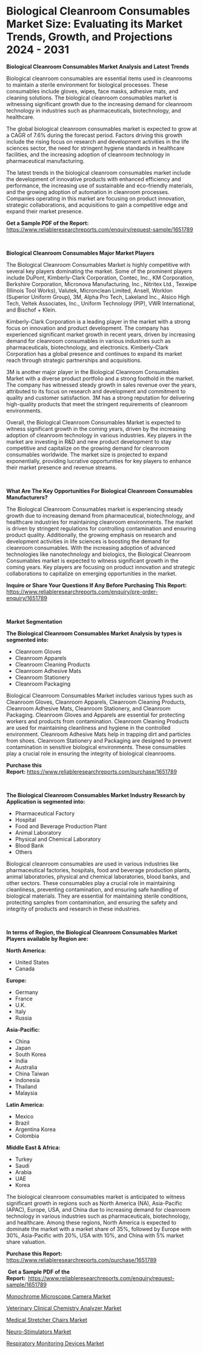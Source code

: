 <p><h1>Biological Cleanroom Consumables Market Size: Evaluating its Market Trends, Growth, and Projections 2024 - 2031</h1></p><p><strong>Biological Cleanroom Consumables Market Analysis and Latest Trends</strong></p>
<p><p>Biological cleanroom consumables are essential items used in cleanrooms to maintain a sterile environment for biological processes. These consumables include gloves, wipes, face masks, adhesive mats, and cleaning solutions. The biological cleanroom consumables market is witnessing significant growth due to the increasing demand for cleanroom technology in industries such as pharmaceuticals, biotechnology, and healthcare.</p><p>The global biological cleanroom consumables market is expected to grow at a CAGR of 7.6% during the forecast period. Factors driving this growth include the rising focus on research and development activities in the life sciences sector, the need for stringent hygiene standards in healthcare facilities, and the increasing adoption of cleanroom technology in pharmaceutical manufacturing.</p><p>The latest trends in the biological cleanroom consumables market include the development of innovative products with enhanced efficiency and performance, the increasing use of sustainable and eco-friendly materials, and the growing adoption of automation in cleanroom processes. Companies operating in this market are focusing on product innovation, strategic collaborations, and acquisitions to gain a competitive edge and expand their market presence.</p></p>
<p><strong>Get a Sample PDF of the Report:&nbsp;</strong> <a href="https://www.reliableresearchreports.com/enquiry/request-sample/1651789">https://www.reliableresearchreports.com/enquiry/request-sample/1651789</a></p>
<p>&nbsp;</p>
<p><strong>Biological Cleanroom Consumables Major Market Players</strong></p>
<p><p>The Biological Cleanroom Consumables Market is highly competitive with several key players dominating the market. Some of the prominent players include DuPont, Kimberly-Clark Corporation, Contec, Inc., KM Corporation, Berkshire Corporation, Micronova Manufacturing, Inc., Nitritex Ltd., Texwipe (Illinois Tool Works), Valutek, Micronclean Limited, Ansell, Worklon (Superior Uniform Group), 3M, Alpha Pro Tech, Lakeland Inc., Alsico High Tech, Veltek Associates, Inc., Uniform Technology (PIP), VWR International, and Bischof + Klein.</p><p>Kimberly-Clark Corporation is a leading player in the market with a strong focus on innovation and product development. The company has experienced significant market growth in recent years, driven by increasing demand for cleanroom consumables in various industries such as pharmaceuticals, biotechnology, and electronics. Kimberly-Clark Corporation has a global presence and continues to expand its market reach through strategic partnerships and acquisitions.</p><p>3M is another major player in the Biological Cleanroom Consumables Market with a diverse product portfolio and a strong foothold in the market. The company has witnessed steady growth in sales revenue over the years, attributed to its focus on research and development and commitment to quality and customer satisfaction. 3M has a strong reputation for delivering high-quality products that meet the stringent requirements of cleanroom environments.</p><p>Overall, the Biological Cleanroom Consumables Market is expected to witness significant growth in the coming years, driven by the increasing adoption of cleanroom technology in various industries. Key players in the market are investing in R&D and new product development to stay competitive and capitalize on the growing demand for cleanroom consumables worldwide. The market size is projected to expand exponentially, providing lucrative opportunities for key players to enhance their market presence and revenue streams.</p></p>
<p>&nbsp;</p>
<p><strong>What Are The Key Opportunities For Biological Cleanroom Consumables Manufacturers?</strong></p>
<p><p>The Biological Cleanroom Consumables market is experiencing steady growth due to increasing demand from pharmaceutical, biotechnology, and healthcare industries for maintaining cleanroom environments. The market is driven by stringent regulations for controlling contamination and ensuring product quality. Additionally, the growing emphasis on research and development activities in life sciences is boosting the demand for cleanroom consumables. With the increasing adoption of advanced technologies like nanotechnology and biologics, the Biological Cleanroom Consumables market is expected to witness significant growth in the coming years. Key players are focusing on product innovation and strategic collaborations to capitalize on emerging opportunities in the market.</p></p>
<p><strong>Inquire or Share Your Questions If Any Before Purchasing This Report:</strong> <a href="https://www.reliableresearchreports.com/enquiry/pre-order-enquiry/1651789">https://www.reliableresearchreports.com/enquiry/pre-order-enquiry/1651789</a></p>
<p>&nbsp;</p>
<p><strong>Market Segmentation</strong></p>
<p><strong>The Biological Cleanroom Consumables Market Analysis by types is segmented into:</strong></p>
<p><ul><li>Cleanroom Gloves</li><li>Cleanroom Apparels</li><li>Cleanroom Cleaning Products</li><li>Cleanroom Adhesive Mats</li><li>Cleanroom Stationery</li><li>Cleanroom Packaging</li></ul></p>
<p><p>Biological Cleanroom Consumables Market includes various types such as Cleanroom Gloves, Cleanroom Apparels, Cleanroom Cleaning Products, Cleanroom Adhesive Mats, Cleanroom Stationery, and Cleanroom Packaging. Cleanroom Gloves and Apparels are essential for protecting workers and products from contamination. Cleanroom Cleaning Products are used for maintaining cleanliness and hygiene in the controlled environment. Cleanroom Adhesive Mats help in trapping dirt and particles from shoes. Cleanroom Stationery and Packaging are designed to prevent contamination in sensitive biological environments. These consumables play a crucial role in ensuring the integrity of biological cleanrooms.</p></p>
<p><strong>Purchase this Report:&nbsp;</strong><a href="https://www.reliableresearchreports.com/purchase/1651789">https://www.reliableresearchreports.com/purchase/1651789</a></p>
<p>&nbsp;</p>
<p><strong>The Biological Cleanroom Consumables Market Industry Research by Application is segmented into:</strong></p>
<p><ul><li>Pharmaceutical Factory</li><li>Hospital</li><li>Food and Beverage Production Plant</li><li>Animal Laboratory</li><li>Physical and Chemical Laboratory</li><li>Blood Bank</li><li>Others</li></ul></p>
<p><p>Biological cleanroom consumables are used in various industries like pharmaceutical factories, hospitals, food and beverage production plants, animal laboratories, physical and chemical laboratories, blood banks, and other sectors. These consumables play a crucial role in maintaining cleanliness, preventing contamination, and ensuring safe handling of biological materials. They are essential for maintaining sterile conditions, protecting samples from contamination, and ensuring the safety and integrity of products and research in these industries.</p></p>
<p>&nbsp;</p>
<p><strong>In terms of Region, the Biological Cleanroom Consumables Market Players available by Region are:</strong></p>
<p>
    <p> <strong> North America: </strong>
        <ul>
            <li>United States</li>
            <li>Canada</li>
        </ul>
        </p> 
    <p> <strong> Europe: </strong>
        <ul>
            <li>Germany</li>
            <li>France</li>
            <li>U.K.</li>
            <li>Italy</li>
            <li>Russia</li>
        </ul>
        </p> 
    <p> <strong> Asia-Pacific: </strong>
        <ul>
            <li>China</li>
            <li>Japan</li>
            <li>South Korea</li>
            <li>India</li>
            <li>Australia</li>
            <li>China Taiwan</li>
            <li>Indonesia</li>
            <li>Thailand</li>
            <li>Malaysia</li>
        </ul>
        </p> 
    <p> <strong> Latin America: </strong>
        <ul>
            <li>Mexico</li>
            <li>Brazil</li>
            <li>Argentina Korea</li>
            <li>Colombia</li>
        </ul>
        </p> 
    <p> <strong> Middle East & Africa: </strong>
        <ul>
            <li>Turkey</li>
            <li>Saudi</li>
            <li>Arabia</li>
            <li>UAE</li>
            <li>Korea</li>
        </ul>
    </p>
    </p>
<p><p>The biological cleanroom consumables market is anticipated to witness significant growth in regions such as North America (NA), Asia-Pacific (APAC), Europe, USA, and China due to increasing demand for cleanroom technology in various industries such as pharmaceuticals, biotechnology, and healthcare. Among these regions, North America is expected to dominate the market with a market share of 35%, followed by Europe with 30%, Asia-Pacific with 20%, USA with 10%, and China with 5% market share valuation.</p></p>
<p><strong>Purchase this Report: </strong><a href="https://www.reliableresearchreports.com/purchase/1651789">https://www.reliableresearchreports.com/purchase/1651789</a></p>
<p>&nbsp;<strong>Get a Sample PDF of the Report:&nbsp;&nbsp;</strong><a href="https://www.reliableresearchreports.com/enquiry/request-sample/1651789">https://www.reliableresearchreports.com/enquiry/request-sample/1651789</a></p>
<p><strong></strong></p>
<p><p><a href="https://github.com/changoleonlaverguenzanoexiste/Market-Research-Report-List-1/blob/main/monochrome-microscope-camera-market.md">Monochrome Microscope Camera Market</a></p><p><a href="https://github.com/dimitrishawkinswaynenp91rgz/Market-Research-Report-List-1/blob/main/veterinary-clinical-chemistry-analyzer-market.md">Veterinary Clinical Chemistry Analyzer Market</a></p><p><a href="https://medium.com/@dritasmani2022/medical-stretcher-chairs-market-report-reveals-the-latest-trends-and-growth-opportunities-of-this-0d7c5e9e252a">Medical Stretcher Chairs Market</a></p><p><a href="https://medium.com/@dorinaprifti56/neuro-stimulators-market-trends-forecast-and-competitive-analysis-to-2031-0cdecbef1315">Neuro-Stimulators Market</a></p><p><a href="https://medium.com/@dritasmani2022/respiratory-monitoring-devices-market-furnishes-information-on-market-share-market-trends-and-749b7bf81481">Respiratory Monitoring Devices Market</a></p></p>
